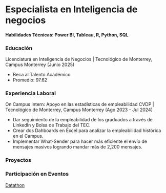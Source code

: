 # Especialista en Inteligencia de negocios

#### Habilidades Técnicas: Power BI, Tableau, R, Python, SQL

### Educación
Licenciatura en Inteligencia de Negocios | Tecnológico de Monterrey, Campus Monterrey (Junio 2025)
- Beca al Talento Académico 
- Promedio: 97.62

### Experiencia Laboral
On Campus Intern: Apoyo en las estadísticas de empleabilidad CVDP | Tecnológico de Monterrey, Campus Monterrey (Ago 2023 - Jul 2024)
- Dar seguimiento de la empleabilidad de los graduados a través de LinkedIn y Bolsa de Trabajo del TEC.
- Crear dos Dahboards en Excel para analizar la empleabilidad histórica en el Campus.
- Implementar What-Sender para hacer más eficiente el envío de mensajes masivos logrando mandar más de 2,200 mensajes.


### Proyectos

### Participación en Eventos
[Datathon](https://drive.google.com/file/d/1BYtz9Nvw1r-h6hhHFseb8iIb_Ty8FsFA/view?usp=sharing)

